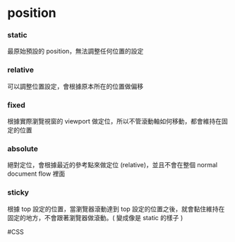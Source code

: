 # position
### static
最原始預設的 position，無法調整任何位置的設定


### relative
可以調整位置設定，會根據原本所在的位置做偏移


### fixed
根據實際瀏覽視窗的 viewport 做定位，所以不管滾動軸如何移動，都會維持在固定的位置


### absolute
絕對定位，會根據最近的參考點來做定位 (relative)，並且不會在整個 normal document flow 裡面


### sticky
根據 top 設定的位置，當瀏覽器滾動達到 top 設定的位置之後，就會黏住維持在固定的地方，不會跟著瀏覽器做滾動。( 變成像是 static 的樣子 )

#CSS 

